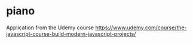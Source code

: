# piano
Application from the Udemy course https://www.udemy.com/course/the-javascript-course-build-modern-javascript-projects/
